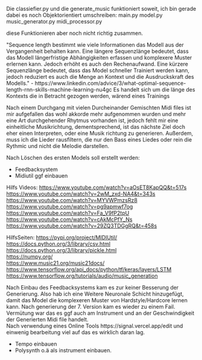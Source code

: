 <p>Die classiefier.py und die generate_music funktioniert soweit,
ich bin gerade dabei es noch Objektorientiert umschreiben:
main.py
model.py
music_generator.py
midi_processor.py

diese Funktionieren aber noch nicht richtig zusammen.</p>

<p> "Sequence length bestimmt wie viele Informationen das Modell aus der Vergangenheit behalten kann.
Eine längere Sequenzlänge bedeutet, dass das Modell längerfristige Abhängigkeiten erfassen und komplexere Muster erlernen kann.
Jedoch erhöht es auch den Rechenaufwand. Eine kürzere Sequenzlänge bedeutet, dass das Model schneller Trainiert werden kann,
jedoch reduziert es auch die Menge an Kontext und die Ausdruckskraft des Modells."
- https://www.linkedin.com/advice/3/what-optimal-sequence-length-rnn-skills-machine-learning-nu4gc 
Es handelt sich um die länge des Kontexts die in Betracht gezogen werden, wärend eines Trainings</p>

Nach einem Durchgang mit vielen Durcheinander Gemischten Midi files ist mir aufgefallen das wohl akkorde mehr aufgenommen wurden und mehr eine Art durchgehender Rhytmus vorhanden ist, jedoch fehlt mir eine einheitliche Musikrichtung, dementsprechend, ist das nächste Ziel doch eher einen Interpreten, oder eine Musik richtung zu generieren.
Außerdem, muss ich die Lieder rausfiltern, die nur den Bass eines Liedes oder rein die Rythmic und nicht die Melodie darstellen.

Nach Löschen des ersten Models soll erstellt werden:
- Feedbacksystem
- Midiutil ggf einbauen


Hilfs Videos:
 https://www.youtube.com/watch?v=aOsET8KapQQ&t=517s <br>
https://www.youtube.com/watch?v=2wM_zxd-NA4&t=343s <br>
https://www.youtube.com/watch?v=MYVWPmzsRz8 <br>
https://www.youtube.com/watch?v=pg9apmwf7og <br>
https://www.youtube.com/watch?v=Fa_V9fP2tpU <br>
https://www.youtube.com/watch?v=cAkMcPfY_Ns <br>
https://www.youtube.com/watch?v=29ZQ3TDGgRQ&t=458s

HilfsSeiten:
https://pypi.org/project/MIDIUtil/ <br>
https://docs.python.org/3/library/csv.html <br>
https://docs.python.org/3/library/pickle.html <br>
https://numpy.org/ <br>
https://www.music21.org/music21docs/ <br>
https://www.tensorflow.org/api_docs/python/tf/keras/layers/LSTM
https://www.tensorflow.org/tutorials/audio/music_generation

<p> Nach Einbau des Feedbacksystems kam es zur keiner Besserung der Generierung. Also hab ich eine Weitere Neuronale Schicht hinzugefügt, damit das Model die komplexeren Muster von Hardstyle/Hardcore lernen kann.
Nach generierung der 7. Version kam es wieder zu einem Fail.<br> Vermütung war das es ggf auch am Instrument und an der Geschwindigkeit der Generierten Midi file handelt.
<br> Nach verwendung eines Online Tools https://signal.vercel.app/edit und einwenig bearbeitung viel auf das es wirklich daran lag.

- Tempo einbauen
- Polysynth o.ä als instrument einbauen.